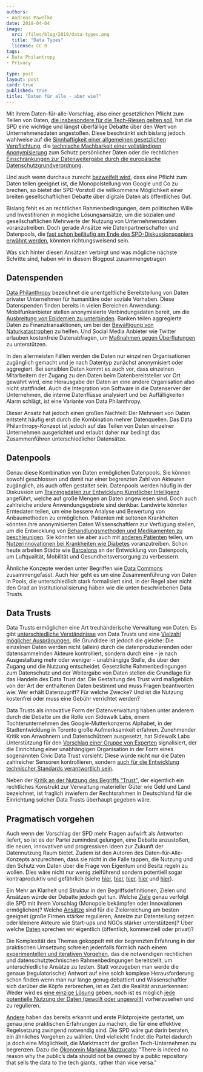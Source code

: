 ```yaml
---
authors: 
- Andreas Pawelke
date: 2019-04-04
image: 
  src: /files/blog/2019/data-types.png
  title: "Data Types"
  license: CC 0
tags:
- Data Philantropy
- Privacy

type: post
layout: post
card: true
published: true
title: "Daten für alle - aber wie?"
---
```


Mit ihrem Daten-für-alle-Vorschlag, also einer gesetzlichen Pflicht zum Teilen von Daten, [die insbesondere für die Tech-Riesen gelten soll](https://www.handelsblatt.com/meinung/gastbeitraege/gastkommentar-die-tech-riesen-des-silicon-valleys-gefaehrden-den-fairen-wettbewerb/22900656.html), hat die SPD eine wichtige und längst überfällige Debatte über den Wert von Unternehmensdaten angestoßen. Diese beschränkt sich bislang jedoch wahlweise auf die [Sinnhaftigkeit einer allgemeinen gesetzlichen Verpflichtung](https://twitter.com/St_Heumann/status/1101380946220208129), die [technische Machbarkeit einer vollständigen Anonymisierung](https://www.stiftung-nv.de/de/publikation/daten-fuer-alle-innovation-fuer-wenige) zum Schutz persönlicher Daten oder die rechtlichen [Einschränkungen zur Datenweitergabe durch die europäische Datenschutzgrundverordnung](https://www.gq-magazin.de/auto-technik/article/daten-fuer-alle-warum-die-digitale-enteignung-von-google-und-facebook-nichts-bringt).

Und auch wenn durchaus zurecht [bezweifelt wird](https://www.stiftung-nv.de/de/publikation/daten-fuer-alle-innovation-fuer-wenige), dass eine Pflicht zum Daten teilen geeignet ist, die Monopolstellung von Google und Co zu brechen, so bietet der SPD-Vorstoß die willkommene Möglichkeit einer breiten gesellschaftlichen Debatte über digitale Daten als öffentliches Gut.

Bislang fehlt es an rechtlichen Rahmenbedingungen, dem politischen Wille und Investitionen in mögliche Lösungsansätze, um die sozialen und gesellschaftlichen Mehrwerte der Nutzung von Unternehmensdaten voranzutreiben. Doch gerade Ansätze wie Datenpartnerschaften und Datenpools, die [fast schon beiläufig am Ende des SPD-Diskussionspapiers erwähnt werden](https://www.spd.de/fileadmin/Dokumente/Sonstiges/Daten_fuer_Alle.pdf), könnten richtungsweisend sein.

Was sich hinter diesen Ansätzen verbirgt und was mögliche nächste Schritte sind, haben wir in diesem Blogpost zusammengetragen

## Datenspenden

[Data Philanthropy](https://www.unglobalpulse.org/data-philanthropy-where-are-we-now) bezeichnet die unentgeltliche Bereitstellung von Daten privater Unternehmen für humanitäre oder soziale Vorhaben. Diese Datenspenden finden bereits in vielen Bereichen Anwendung: Mobilfunkanbieter stellen anonymisierte Verbindungsdaten bereit, um die [Ausbreitung von Epidemien zu unterbinden](http://www.flowminder.org/publications/using-mobile-phone-data-to-predict-the-spatial-spread-of-cholera). Banken teilen aggregierte Daten zu Finanztransaktionen, um bei der [Bewältigung von Naturkatastrophen](https://www.unglobalpulse.org/projects/using-financial-transaction-data-measure-economic-resilience-natural-disasters) zu helfen. Und Social Media Anbieter wie Twitter erlauben kostenfreie Datenabfragen, um [Maßnahmen gegen Überflutungen](https://blog.twitter.com/en_us/a/2014/helping-jakarta-track-flooding-in-real-time-to-save-more-lives.html) zu unterstützen.

In den allermeisten Fällen werden die Daten nur einzelnen Organisationen zugänglich gemacht und je nach Datentyp zunächst anonymisiert oder aggregiert. Bei sensiblen Daten kommt es auch vor, dass einzelnen Mitarbeitern der Zugang zu den Daten beim Datenbereitsteller vor Ort gewährt wird, eine Herausgabe der Daten an eine andere Organisation also nicht stattfindet. Auch die Integration von Software in die Datenserver der Unternehmen, die interne Datenflüsse analysiert und bei Auffälligkeiten Alarm schlägt, ist eine Variante von Data Philanthropy.

Dieser Ansatz hat jedoch einen großen Nachteil: Der Mehrwert von Daten entsteht häufig erst durch die Kombination mehrer Datenquellen. Das Data Philanthropy-Konzept ist jedoch auf das Teilen von Daten einzelner Unternehmen ausgerichtet und erlaubt daher nur bedingt das Zusammenführen unterschiedlicher Datensätze.

## Datenpools
Genau diese Kombination von Daten ermöglichen Datenpools. Sie können sowohl geschlossen und damit nur einer begrenzten Zahl von Akteuren zugänglich, als auch offen gestaltet sein. Datenpools werden häufig in der Diskussion um [Trainingsdaten zur Entwicklung Künstlicher Intelligenz](https://www.gq-magazin.de/auto-technik/article/daten-fuer-alle-warum-die-digitale-enteignung-von-google-und-facebook-nichts-bringt) angeführt, welche auf große Mengen an Daten angewiesen sind. Doch auch zahlreiche andere Anwendungsgebiete sind denkbar. Landwirte könnten Erntedaten teilen, um eine bessere Analyse und Bewertung von Anbaumethoden zu ermöglichen. Patienten mit seltenen Krankheiten könnten ihre anonymisierten Daten Wissenschaftlern zur Verfügung stellen, um die Entwicklung von [Behandlungsmethoden und Medikamenten zu beschleunigen](https://www.midata.coop). Sie könnten sie aber auch mit [anderen Patienten](https://www.saluscoop.org/) teilen, um [Nutzerinnovationen bei Krankheiten wie Diabetes](https://www.theguardian.com/lifeandstyle/2018/jul/20/diabetes-experience-i-built-my-own-pancreas) voranzutreiben. Schon heute arbeiten Städte wie [Barcelona](https://www.theguardian.com/commentisfree/2018/apr/05/data-valuable-citizens-silicon-valley-barcelona) an der Entwicklung von Datenpools, um Luftqualität, Mobilität und Gesundheitsversorgung zu verbessern. 

Ähnliche Konzepte werden unter Begriffen wie [Data Commons](https://medium.com/berkman-klein-center/data-commons-version-1-0-a-framework-to-build-toward-ai-for-good-73414d7e72be) zusammengefasst. Auch hier geht es um eine Zusammenführung von Daten in Pools, die unterschiedlich stark formalisiert sind, in der Regel aber nicht den Grad an Institutionalisierung haben wie die unten beschriebenen Data Trusts.

## Data Trusts
Data Trusts ermöglichen eine Art treuhänderische Verwaltung von Daten. Es gibt [unterschiedliche Verständnisse](https://theodi.org/article/what-is-a-data-trust/) von Data Trusts und eine [Vielzahl möglicher Ausprägungen](https://www.nesta.org.uk/blog/new-ecosystem-trust/), die Grundidee ist jedoch die gleiche: Die einzelnen Daten werden nicht (allein) durch die datenproduzierenden oder datensammelnden Akteure kontrolliert, sondern durch eine - je nach Ausgestaltung mehr oder weniger - unabhängige Stelle, die über den Zugang und die Nutzung entscheidet. Gesetzliche Rahmenbedingungen zum Datenschutz und der Weitergabe von Daten stellen die Grundlage für das Handeln des Data Trust dar. Die Gestaltung des Trust wird maßgeblich von der Art der enthaltenen Daten bestimmt und muss Fragen beantworten wie: Wer erhält Datenzugriff? Für welche Zwecke? Und ist die Nutzung kostenfrei oder muss eine Gebühr verrichtet werden?

Data Trusts als innovative Form der Datenverwaltung haben unter anderem durch die Debatte um die Rolle von Sidewalk Labs, einem Tochterunternehmen des Google-Mutterkonzerns Alphabet, in der Stadtentwicklung in Toronto große Aufmerksamkeit erfahren. Zunehmender Kritik von Anwohnern und Datenschützern ausgesetzt, hat Sidewalk Labs Unterstützung für den [Vorschlag einer Gruppe von Experten](https://marsdd.gitbook.io/datatrust/in-a-nutshell) signalisiert, der die Einrichtung einer unabhängigen Organisation in der Form eines sogenannten Civic Data Trust vorsieht. Diese würde nicht nur die Daten zahlreicher Sensoren kontrollieren, sondern [auch für die Entwicklung technischer Standards verantwortlich sein](https://www.thestar.com/opinion/contributors/2019/02/28/secure-torontos-smart-neighbourhood-in-a-trust.html).

Neben der [Kritik an der Nutzung des Begriffs “Trust"](https://twitter.com/Morchickit/status/1110172135929069570), der eigentlich ein rechtliches Konstrukt zur Verwaltung materieller Güter wie Geld und Land bezeichnet, ist fraglich inwiefern der Rechtsrahmen in Deutschland für die Einrichtung solcher Data Trusts überhaupt gegeben wäre.

## Pragmatisch vorgehen
Auch wenn der Vorschlag der SPD mehr Fragen aufwirft als Antworten liefert, so ist es der Partei zumindest gelungen, eine Debatte anzustoßen, die neuen, innovativen und progressiven Ideen zur Zukunft der Datennutzung Raum bietet. Zudem ist den Autoren des Daten-für-Alle-Konzepts anzurechnen, dass sie nicht in die Falle tappen, die Nutzung und den Schutz von Daten über die Frage von Eigentum und Besitz regeln zu wollen. Dies wäre nicht nur wenig zielführend sondern potentiell sogar kontraproduktiv und gefährlich (siehe [hier](https://www.technologyreview.com/s/612588/its-time-for-a-bill-of-data-rights/), [hier](https://www.nesta.org.uk/blog/new-ecosystem-trust/), [hier](https://www.bennettinstitute.cam.ac.uk/blog/new-oil-real-value-data/), [hier](https://theodi.org/article/furman-review-access-to-data-is-a-new-tool-against-monopoly/) und [hier](https://papers.ssrn.com/sol3/papers.cfm?abstract_id=3265315)).

Ein Mehr an Klarheit und Struktur in den Begriffsdefinitionen, Zielen und Ansätzen würde der Debatte jedoch gut tun. Welche [Ziele](https://www.vorwaerts.de/artikel/daten-alle-gesetz-mutiger-neuer-ansatz) genau verfolgt die SPD mit ihrem Vorschlag (Monopole bekämpfen oder Innovationen ermöglichen)? Welche [Ansätze](https://openpolicy.blog.gov.uk/2017/09/22/designing-policy/) sind für die Zielerreichung am besten geeignet (große Firmen stärker regulieren, Anreize zur Datenteilung setzen oder kleinere Akteure wie Start-ups und NGOs stärker unterstützen)? Über welche [Daten](https://theodi.org/about-the-odi/the-data-spectrum/) sprechen wir eigentlich (öffentlich, kommerziell oder privat)?

Die Komplexität des Themas gekoppelt mit der begrenzten Erfahrung in der praktischen Umsetzung schreien jedenfalls förmlich nach einem [experimentellen und iterativen Vorgehen](https://www.nesta.org.uk/feature/innovation-methods/anticipatory-regulation/), das die notwendigen rechtlichen und datenschutztechnischen Rahmenbedingungen bereitstellt, um unterschiedliche Ansätze zu testen. Statt vorzugeben man werde die genaue (regulatorische) Antwort auf eine solch komplexe Herausforderung schon finden wenn man nur lange genug debattiert und Wissenschaftler sich darüber die Köpfe zerbrechen, ist es Zeit die Realität anzuerkennen: Weder wird es [eine einzige Lösung](https://www.cigionline.org/articles/reclaiming-data-trusts) geben, noch ist es möglich [jede potentielle Nutzung der Daten (gewollt oder ungewollt)](https://www.thestar.com/opinion/contributors/2019/02/28/secure-torontos-smart-neighbourhood-in-a-trust.html) vorherzusehen und zu regulieren.

[Andere](https://www.gov.uk/government/news/digital-revolution-to-use-the-power-of-data-to-combat-illegal-wildlife-trade-and-reduce-food-waste) haben das bereits erkannt und erste Pilotprojekte gestartet, um genau jene praktischen Erfahrungen zu machen, die für eine effektive Regelsetzung zwingend notwendig sind. Die SPD wäre gut darin beraten, ein ähnliches Vorgehen zu wählen. Und vielleicht findet die Partei dadurch ja doch eine Möglichkeit, die Marktmacht der großen Tech-Unternehmen zu begrenzen. Dazu die [Ökonomin Mariana Mazzucato](https://www.technologyreview.com/s/611489/lets-make-private-data-into-a-public-good/%0A): "There is indeed no reason why the public’s data should not be owned by a public repository that sells the data to the tech giants, rather than vice versa.” 


